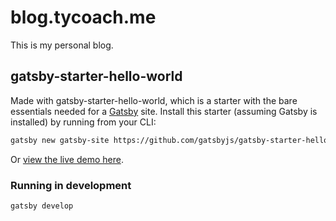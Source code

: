 # blog.tycoach.me

This is my personal blog.

## gatsby-starter-hello-world

Made with gatsby-starter-hello-world, which is a starter with the bare essentials needed for a [Gatsby](https://www.gatsbyjs.org/) site.
Install this starter (assuming Gatsby is installed) by running from your CLI:

```bash
gatsby new gatsby-site https://github.com/gatsbyjs/gatsby-starter-hello-world
```

Or [view the live demo here](https://gatsby-starter-hello-world-demo.netlify.com/).

### Running in development

`gatsby develop`

